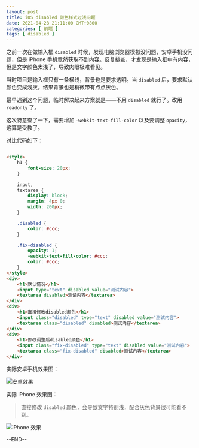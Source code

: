 ```yaml
---
layout: post
title: iOS disabled 颜色样式过浅问题
date: 2021-04-28 21:11:00 GMT+0800
categories: [ 前端 ]
tags: [ disabled ]
---
```


之前一次在做输入框 `disabled` 时候，发现电脑浏览器模拟没问题，安卓手机没问题，但是 iPhone 手机竟然获取不到内容。反复排查，才发现是输入框中有内容，但是文字颜色太浅了，导致肉眼极难看见。

<!-- more -->

当时项目是输入框只有一条横线，背景也是要求透明。当 `disabled` 后，要求默认颜色变成浅灰。结果背景也是稍微带有点点灰色。

最早遇到这个问题，临时解决起来方案就是——不用 `disabled` 就行了。改用 `readonly` 了。

这次特意查了一下，需要增加 `-webkit-text-fill-color` 以及要调整  `opacity`，这算是受教了。

对比代码如下：

```html

<style>
    h1 {
        font-size: 20px;
    }

    input,
    textarea {
        display: block;
        margin: 4px 0;
        width: 200px;
    }

    .disabled {
        color: #ccc;
    }

    .fix-disabled {
        opacity: 1;
        -webkit-text-fill-color: #ccc;
        color: #ccc;
    }
</style>
<div>
    <h1>默认情况</h1>
    <input type="text" disabled value="测试内容">
    <textarea disabled>测试内容</textarea>
</div>
<div>
    <h1>直接修改disabled颜色</h1>
    <input class="disabled" type="text" disabled value="测试内容">
    <textarea class="disabled" disabled>测试内容</textarea>
</div>
<div>
    <h1>修改调整后disabled颜色</h1>
    <input class="fix-disabled" type="text" disabled value="测试内容">
    <textarea class="fix-disabled" disabled>测试内容</textarea>
</div>
```

实际安卓手机效果图：

![安卓效果](https://cdn1.yukapril.com/2021-04-28-disabled-1.png)

实际 iPhone 效果图：

> 直接修改 `disabled` 颜色，会导致文字特别浅，配合灰色背景很可能看不到。

![iPhone 效果](https://cdn1.yukapril.com/2021-04-28-disabled-2.png)

--END--
